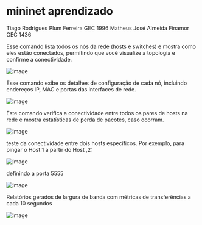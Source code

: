 # mininet aprendizado
Tiago Rodrigues Plum Ferreira GEC 1996
Matheus José Almeida Finamor GEC 1436

Esse comando lista todos os nós da rede (hosts e switches) e mostra como eles estão conectados, permitindo que você visualize a topologia e confirme a conectividade.

![image](https://github.com/user-attachments/assets/ff33f676-5bde-4eb5-913f-ecb2c278bbf5)

Esse comando exibe os detalhes de configuração de cada nó, incluindo endereços IP, MAC e portas das interfaces de rede.

![image](https://github.com/user-attachments/assets/8b62212d-47aa-4b5a-8462-1a5c20fc02ee)

Este comando verifica a conectividade entre todos os pares de hosts na rede e mostra estatísticas de perda de pacotes, caso ocorram.

![image](https://github.com/user-attachments/assets/5d04d9ad-fe74-4e42-bc5a-16a77532d3a0)

teste da conectividade entre dois hosts específicos. Por exemplo, para pingar o Host 1 a partir do Host ,2:

![image](https://github.com/user-attachments/assets/66796b65-f768-4d75-8730-641afd0493c0)

definindo a porta 5555

![image](https://github.com/user-attachments/assets/321fdf9e-b091-4a8b-8785-35958231d4f1)

Relatórios  gerados de largura de banda com métricas de transferências a cada 10 segundos

![image](https://github.com/user-attachments/assets/4a5fac6f-ea5b-4b37-9b33-b22e7aef8d23)

